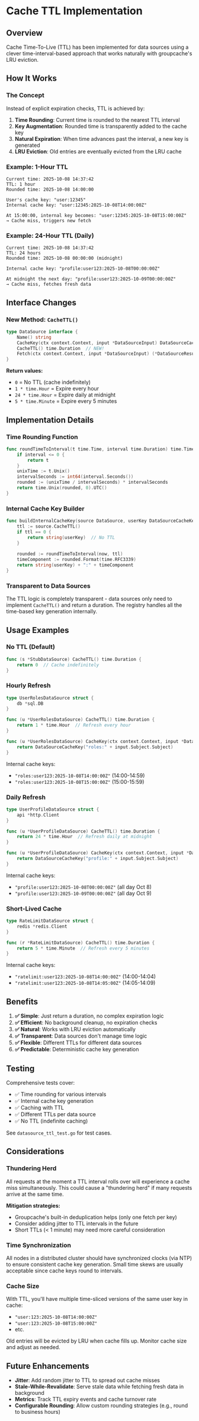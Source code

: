 # Cache TTL Implementation

## Overview

Cache Time-To-Live (TTL) has been implemented for data sources using a clever time-interval-based approach that works naturally with groupcache's LRU eviction.

## How It Works

### The Concept

Instead of explicit expiration checks, TTL is achieved by:

1. **Time Rounding**: Current time is rounded to the nearest TTL interval
2. **Key Augmentation**: Rounded time is transparently added to the cache key
3. **Natural Expiration**: When time advances past the interval, a new key is generated
4. **LRU Eviction**: Old entries are eventually evicted from the LRU cache

### Example: 1-Hour TTL

```
Current time: 2025-10-08 14:37:42
TTL: 1 hour
Rounded time: 2025-10-08 14:00:00

User's cache key: "user:12345"
Internal cache key: "user:12345:2025-10-08T14:00:00Z"

At 15:00:00, internal key becomes: "user:12345:2025-10-08T15:00:00Z"
→ Cache miss, triggers new fetch
```

### Example: 24-Hour TTL (Daily)

```
Current time: 2025-10-08 14:37:42
TTL: 24 hours
Rounded time: 2025-10-08 00:00:00 (midnight)

Internal cache key: "profile:user123:2025-10-08T00:00:00Z"

At midnight the next day: "profile:user123:2025-10-09T00:00:00Z"
→ Cache miss, fetches fresh data
```

## Interface Changes

### New Method: `CacheTTL()`

```go
type DataSource interface {
    Name() string
    CacheKey(ctx context.Context, input *DataSourceInput) DataSourceCacheKey
    CacheTTL() time.Duration  // NEW!
    Fetch(ctx context.Context, input *DataSourceInput) (*DataSourceResult, error)
}
```

**Return values:**
- `0` = No TTL (cache indefinitely)
- `1 * time.Hour` = Expire every hour
- `24 * time.Hour` = Expire daily at midnight
- `5 * time.Minute` = Expire every 5 minutes

## Implementation Details

### Time Rounding Function

```go
func roundTimeToInterval(t time.Time, interval time.Duration) time.Time {
    if interval <= 0 {
        return t
    }
    unixTime := t.Unix()
    intervalSeconds := int64(interval.Seconds())
    rounded := (unixTime / intervalSeconds) * intervalSeconds
    return time.Unix(rounded, 0).UTC()
}
```

### Internal Cache Key Builder

```go
func buildInternalCacheKey(source DataSource, userKey DataSourceCacheKey, now time.Time) string {
    ttl := source.CacheTTL()
    if ttl == 0 {
        return string(userKey)  // No TTL
    }
    
    rounded := roundTimeToInterval(now, ttl)
    timeComponent := rounded.Format(time.RFC3339)
    return string(userKey) + ":" + timeComponent
}
```

### Transparent to Data Sources

The TTL logic is completely transparent - data sources only need to implement `CacheTTL()` and return a duration. The registry handles all the time-based key generation internally.

## Usage Examples

### No TTL (Default)

```go
func (s *StubDataSource) CacheTTL() time.Duration {
    return 0  // Cache indefinitely
}
```

### Hourly Refresh

```go
type UserRolesDataSource struct {
    db *sql.DB
}

func (u *UserRolesDataSource) CacheTTL() time.Duration {
    return 1 * time.Hour  // Refresh every hour
}

func (u *UserRolesDataSource) CacheKey(ctx context.Context, input *DataSourceInput) DataSourceCacheKey {
    return DataSourceCacheKey("roles:" + input.Subject.Subject)
}
```

Internal cache keys:
- `"roles:user123:2025-10-08T14:00:00Z"` (14:00-14:59)
- `"roles:user123:2025-10-08T15:00:00Z"` (15:00-15:59)

### Daily Refresh

```go
type UserProfileDataSource struct {
    api *http.Client
}

func (u *UserProfileDataSource) CacheTTL() time.Duration {
    return 24 * time.Hour  // Refresh daily at midnight
}

func (u *UserProfileDataSource) CacheKey(ctx context.Context, input *DataSourceInput) DataSourceCacheKey {
    return DataSourceCacheKey("profile:" + input.Subject.Subject)
}
```

Internal cache keys:
- `"profile:user123:2025-10-08T00:00:00Z"` (all day Oct 8)
- `"profile:user123:2025-10-09T00:00:00Z"` (all day Oct 9)

### Short-Lived Cache

```go
type RateLimitDataSource struct {
    redis *redis.Client
}

func (r *RateLimitDataSource) CacheTTL() time.Duration {
    return 5 * time.Minute  // Refresh every 5 minutes
}
```

Internal cache keys:
- `"ratelimit:user123:2025-10-08T14:00:00Z"` (14:00-14:04)
- `"ratelimit:user123:2025-10-08T14:05:00Z"` (14:05-14:09)

## Benefits

1. **✅ Simple**: Just return a duration, no complex expiration logic
2. **✅ Efficient**: No background cleanup, no expiration checks
3. **✅ Natural**: Works with LRU eviction automatically
4. **✅ Transparent**: Data sources don't manage time logic
5. **✅ Flexible**: Different TTLs for different data sources
6. **✅ Predictable**: Deterministic cache key generation

## Testing

Comprehensive tests cover:
- ✅ Time rounding for various intervals
- ✅ Internal cache key generation
- ✅ Caching with TTL
- ✅ Different TTLs per data source
- ✅ No TTL (indefinite caching)

See `datasource_ttl_test.go` for test cases.

## Considerations

### Thundering Herd

All requests at the moment a TTL interval rolls over will experience a cache miss simultaneously. This could cause a "thundering herd" if many requests arrive at the same time.

**Mitigation strategies:**
- Groupcache's built-in deduplication helps (only one fetch per key)
- Consider adding jitter to TTL intervals in the future
- Short TTLs (< 1 minute) may need more careful consideration

### Time Synchronization

All nodes in a distributed cluster should have synchronized clocks (via NTP) to ensure consistent cache key generation. Small time skews are usually acceptable since cache keys round to intervals.

### Cache Size

With TTL, you'll have multiple time-sliced versions of the same user key in cache:
- `"user:123:2025-10-08T14:00:00Z"`
- `"user:123:2025-10-08T15:00:00Z"`
- etc.

Old entries will be evicted by LRU when cache fills up. Monitor cache size and adjust as needed.

## Future Enhancements

- **Jitter**: Add random jitter to TTL to spread out cache misses
- **Stale-While-Revalidate**: Serve stale data while fetching fresh data in background
- **Metrics**: Track TTL expiry events and cache turnover rate
- **Configurable Rounding**: Allow custom rounding strategies (e.g., round to business hours)

